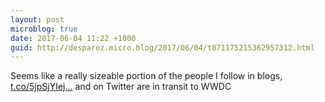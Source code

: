 ```yaml
---
layout: post
microblog: true
date: 2017-06-04 11:22 +1000
guid: http://desparoz.micro.blog/2017/06/04/t871175215362957312.html
---
```

Seems like a really sizeable portion of the people I follow in blogs, [t.co/5jpSjYIej...](https://t.co/5jpSjYIejf) and on Twitter are in transit to WWDC
